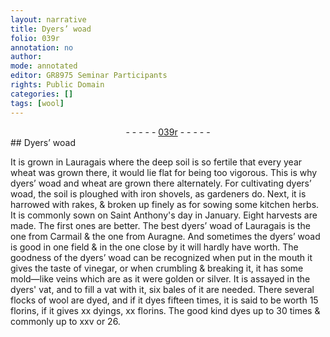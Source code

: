 ```yaml
---
layout: narrative
title: Dyers’ woad
folio: 039r
annotation: no
author:
mode: annotated
editor: GR8975 Seminar Participants
rights: Public Domain
categories: []
tags: [wool]
---
```


 <div class="folio" align="center">- - - - - <a href="http://gallica.bnf.fr/ark:/12148/btv1b10500001g/f83.image" target="_blank">039r</a> - - - - - </div>   
## Dyers’ woad

 
 It is grown in <span class="place">Lauragais</span> where the deep soil is so fertile that every year wheat was grown there, it would lie flat for being too vigorous. This is why dyers’ woad and wheat are grown there alternately. For cultivating dyers’ woad, the soil is ploughed with <span class="tool">iron shovels</span>, as gardeners do. Next, it is harrowed with <span class="tool">rakes</span>, & broken up finely as for sowing some kitchen herbs. It is commonly sown on Saint Anthony's day in January. Eight harvests are made. The first ones are better. The best dyers’ woad of Lauragais is the one from <span class="place">Carmail</span> & the one from <span class="place">Auragne</span>. And sometimes the dyers’ woad is good in one field & in the one close by it will hardly have worth. The goodness of the dyers’ woad can be recognized when put in the mouth it gives the taste of vinegar, or when crumbling & breaking it, it has some mold—like veins which are as it were golden or silver. It is assayed in the <span class="tool">dyers' vat</span>, and to fill a vat with it, six bales of it are needed. There several flocks of <span class="material">wool</span> are dyed, and if it dyes fifteen times, it is said to be worth 15 florins, if it gives xx dyings, xx florins. The good kind dyes up to 30 times & commonly up to xxv or 26.
 